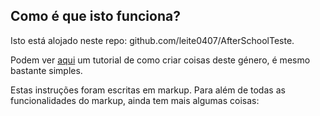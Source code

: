## Como é que isto funciona?

Isto está alojado neste repo: github.com/leite0407/AfterSchoolTeste. 

Podem ver [aqui](https://cs50.readthedocs.io/lab/) um tutorial de como criar coisas deste género, é mesmo bastante simples.

Estas instruções foram escritas em markup. Para além de todas as funcionalidades do markup, ainda tem mais algumas coisas:

